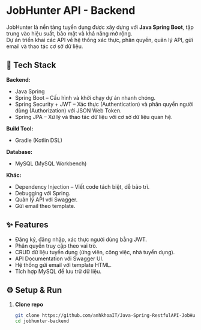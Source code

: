 # JobHunter API - Backend

JobHunter là nền tảng tuyển dụng được xây dựng với **Java Spring Boot**, tập trung vào hiệu suất, bảo mật và khả năng mở rộng.  
Dự án triển khai các API về hệ thống xác thực, phân quyền, quản lý API, gửi email và thao tác cơ sở dữ liệu.

## 🚀 Tech Stack

**Backend:**

- Java Spring
- Spring Boot – Cấu hình và khởi chạy dự án nhanh chóng.
- Spring Security + JWT – Xác thực (Authentication) và phân quyền người dùng (Authorization) với JSON Web Token.
- Spring JPA – Xử lý và thao tác dữ liệu với cơ sở dữ liệu quan hệ.


**Build Tool:**

- Gradle (Kotlin DSL)

**Database:**

- MySQL (MySQL Workbench)

**Khác:**

- Dependency Injection – Viết code tách biệt, dễ bảo trì.
- Debugging với Spring.
- Quản lý API với Swagger.
- Gửi email theo template.

## ✨ Features

- Đăng ký, đăng nhập, xác thực người dùng bằng JWT.
- Phân quyền truy cập theo vai trò.
- CRUD dữ liệu tuyển dụng (ứng viên, công việc, nhà tuyển dụng).
- API Documentation với Swagger UI.
- Hệ thống gửi email với template HTML.
- Tích hợp MySQL để lưu trữ dữ liệu.

## ⚙️ Setup & Run

1. **Clone repo**
   ```bash
   git clone https://github.com/anhkhoaIT/Java-Spring-RestfulAPI-JobHunter.git
   cd jobhunter-backend
   ```
